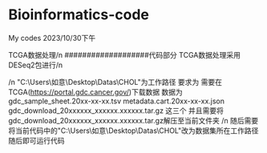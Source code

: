 # Bioinformatics-code
My codes
2023/10/30下午








TCGA数据处理/n
###################代码部分
TCGA数据处理采用DESeq2包进行/n


/n
"C:\\Users\\如意\\Desktop\\Datas\\CHOL"为工作路径
要求为
需要在TCGA(https://portal.gdc.cancer.gov/)下载数据
数据为
gdc_sample_sheet.20xx-xx-xx.tsv
metadata.cart.20xx-xx-xx.json
gdc_download_20xxxxxx_xxxxxx.xxxxxx.tar.gz
这三个
并且需要将gdc_download_20xxxxxx_xxxxxx.xxxxxx.tar.gz解压至当前文件夹
/n
随后需要将当前代码中的"C:\\Users\\如意\\Desktop\\Datas\\CHOL"改为数据集所在工作路径
随后即可运行代码








